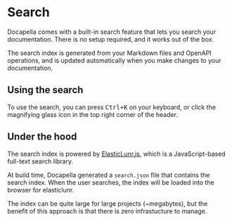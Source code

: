 # Search

Docapella comes with a built-in search feature that lets you search your documentation. There is no setup required, and it works out of the box.

The search index is generated from your Markdown files and OpenAPI operations, and is updated automatically when you make changes to your documentation.

## Using the search

To use the search, you can press <kbd>Ctrl+K</kbd> on your keyboard, or click the magnifying glass icon in the top right corner of the header.

## Under the hood

The search index is powered by [ElasticLunr.js](https://elasticlunr.com/), which is a JavaScript-based full-text search library.

At build time, Docapella generated a `search.json` file that contains the search index. When the user searches, the index will be loaded into the browser for elasticlunr.

The index can be quite large for large projects (~megabytes), but the benefit of this approach is that there is zero infrastucture to manage.


